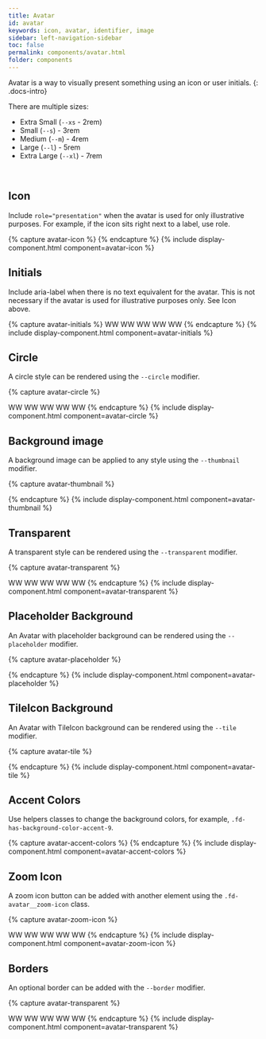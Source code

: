 ```yaml
---
title: Avatar
id: avatar
keywords: icon, avatar, identifier, image
sidebar: left-navigation-sidebar
toc: false
permalink: components/avatar.html
folder: components
---
```


Avatar is a way to visually present something using an icon or user initials.
{: .docs-intro}

There are multiple sizes:
- Extra Small (`--xs` - 2rem)
- Small (`--s`) - 3rem
- Medium (`--m`) - 4rem
- Large (`--l`) - 5rem
- Extra Large (`--xl`) - 7rem

<br>

## Icon
Include `role="presentation"` when the avatar is used for only illustrative purposes. For example, if the icon sits right next to a label, use role.

{% capture avatar-icon %}
<span class="fd-avatar fd-avatar--xs sap-icon--washing-machine" role="presentation"></span>
<span class="fd-avatar fd-avatar--s sap-icon--washing-machine" role="presentation"></span>
<span class="fd-avatar fd-avatar--m sap-icon--washing-machine" role="presentation"></span>
<span class="fd-avatar fd-avatar--l sap-icon--washing-machine" role="presentation"></span>
<span class="fd-avatar fd-avatar--xl sap-icon--washing-machine" role="presentation"></span>
{% endcapture %}
{% include display-component.html component=avatar-icon %}
<br>

## Initials
Include aria-label when there is no text equivalent for the avatar. This is not necessary if the avatar is used for illustrative purposes only. See Icon above.

{% capture avatar-initials %}
<span class="fd-avatar fd-avatar--xs" aria-label="Wendy Wallace">WW</span>
<span class="fd-avatar fd-avatar--s" aria-label="Wendy Wallace">WW</span>
<span class="fd-avatar fd-avatar--m" aria-label="Wendy Wallace">WW</span>
<span class="fd-avatar fd-avatar--l" aria-label="Wendy Wallace">WW</span>
<span class="fd-avatar fd-avatar--xl" aria-label="Wendy Wallace">WW</span>
{% endcapture %}
{% include display-component.html component=avatar-initials %}
<br>

## Circle
A circle style can be rendered using the `--circle` modifier.

{% capture avatar-circle %}
<span class="fd-avatar fd-avatar--xs fd-avatar--circle sap-icon--money-bills" role="presentation"></span>
<span class="fd-avatar fd-avatar--s fd-avatar--circle sap-icon--money-bills" role="presentation"></span>
<span class="fd-avatar fd-avatar--m fd-avatar--circle sap-icon--money-bills" role="presentation"></span>
<span class="fd-avatar fd-avatar--l fd-avatar--circle sap-icon--money-bills" role="presentation"></span>
<span class="fd-avatar fd-avatar--xl fd-avatar--circle sap-icon--money-bills" role="presentation"></span>

<span class="fd-avatar fd-avatar--xs fd-avatar--circle" aria-label="Wendy Wallace">WW</span>
<span class="fd-avatar fd-avatar--s fd-avatar--circle" aria-label="Wendy Wallace">WW</span>
<span class="fd-avatar fd-avatar--m fd-avatar--circle" aria-label="Wendy Wallace">WW</span>
<span class="fd-avatar fd-avatar--l fd-avatar--circle" aria-label="Wendy Wallace">WW</span>
<span class="fd-avatar fd-avatar--xl fd-avatar--circle" aria-label="Wendy Wallace">WW</span>
{% endcapture %}
{% include display-component.html component=avatar-circle %}
<br>


## Background image

A background image can be applied to any style using the `--thumbnail` modifier.

{% capture avatar-thumbnail %}
<span class="fd-avatar fd-avatar--xs fd-avatar--circle fd-avatar--thumbnail" style="background-image: url('https://placeimg.com/400/400/nature')" role="presentation" aria-label="John Doe"></span>
<span class="fd-avatar fd-avatar--s fd-avatar--circle fd-avatar--thumbnail" style="background-image: url('https://placeimg.com/400/400/nature')" role="presentation" aria-label="John Doe"></span>
<span class="fd-avatar fd-avatar--m fd-avatar--circle fd-avatar--thumbnail" style="background-image: url('https://placeimg.com/400/400/nature')" role="presentation" aria-label="John Doe"></span>
<span class="fd-avatar fd-avatar--l fd-avatar--circle fd-avatar--thumbnail" style="background-image: url('https://placeimg.com/400/400/nature')" role="presentation" aria-label="John Doe"></span>
<span class="fd-avatar fd-avatar--xl fd-avatar--circle fd-avatar--thumbnail" style="background-image: url('https://placeimg.com/400/400/nature')" role="presentation" aria-label="John Doe"></span>


{% endcapture %}
{% include display-component.html component=avatar-thumbnail %}
<br>



## Transparent

A transparent style can be rendered using the `--transparent` modifier.

{% capture avatar-transparent %}
<span class="fd-avatar fd-avatar--xs fd-avatar--circle fd-avatar--transparent sap-icon--money-bills" role="presentation"></span>
<span class="fd-avatar fd-avatar--s fd-avatar--circle fd-avatar--transparent sap-icon--money-bills" role="presentation"></span>
<span class="fd-avatar fd-avatar--m fd-avatar--circle fd-avatar--transparent sap-icon--money-bills" role="presentation"></span>
<span class="fd-avatar fd-avatar--l fd-avatar--circle fd-avatar--transparent sap-icon--money-bills" role="presentation"></span>
<span class="fd-avatar fd-avatar--xl fd-avatar--circle fd-avatar--transparent sap-icon--money-bills" role="presentation"></span>

<span class="fd-avatar fd-avatar--xs fd-avatar--circle fd-avatar--transparent" aria-label="Wendy Wallace">WW</span>
<span class="fd-avatar fd-avatar--s fd-avatar--circle fd-avatar--transparent" aria-label="Wendy Wallace">WW</span>
<span class="fd-avatar fd-avatar--m fd-avatar--circle fd-avatar--transparent" aria-label="Wendy Wallace">WW</span>
<span class="fd-avatar fd-avatar--l fd-avatar--circle fd-avatar--transparent" aria-label="Wendy Wallace">WW</span>
<span class="fd-avatar fd-avatar--xl fd-avatar--circle fd-avatar--transparent" aria-label="Wendy Wallace">WW</span>
{% endcapture %}
{% include display-component.html component=avatar-transparent %}
<br>

## Placeholder Background

An Avatar with placeholder background can be rendered using the `--placeholder` modifier.

{% capture avatar-placeholder %}
<span class="fd-avatar fd-avatar--xs fd-avatar--circle fd-avatar--placeholder sap-icon--money-bills" role="presentation"></span>
<span class="fd-avatar fd-avatar--s fd-avatar--circle fd-avatar--placeholder sap-icon--money-bills" role="presentation"></span>
<span class="fd-avatar fd-avatar--m fd-avatar--circle fd-avatar--placeholder sap-icon--money-bills" role="presentation"></span>
<span class="fd-avatar fd-avatar--l fd-avatar--circle fd-avatar--placeholder sap-icon--money-bills" role="presentation"></span>
<span class="fd-avatar fd-avatar--xl fd-avatar--circle fd-avatar--placeholder sap-icon--money-bills" role="presentation"></span>

{% endcapture %}
{% include display-component.html component=avatar-placeholder %}
<br>

## TileIcon Background

An Avatar with TileIcon background can be rendered using the `--tile` modifier.

{% capture avatar-tile %}
<span class="fd-avatar fd-avatar--xs fd-avatar--circle fd-avatar--tile sap-icon--money-bills" role="presentation"></span>
<span class="fd-avatar fd-avatar--s fd-avatar--circle fd-avatar--tile sap-icon--money-bills" role="presentation"></span>
<span class="fd-avatar fd-avatar--m fd-avatar--circle fd-avatar--tile sap-icon--money-bills" role="presentation"></span>
<span class="fd-avatar fd-avatar--l fd-avatar--circle fd-avatar--tile sap-icon--money-bills" role="presentation"></span>
<span class="fd-avatar fd-avatar--xl fd-avatar--circle fd-avatar--tile sap-icon--money-bills" role="presentation"></span>

{% endcapture %}
{% include display-component.html component=avatar-tile %}
<br>

## Accent Colors
Use helpers classes to change the background colors, for example, `.fd-has-background-color-accent-9`.

{% capture avatar-accent-colors %}
<span class="fd-avatar fd-avatar--m sap-icon--money-bills fd-has-background-color-accent-1" role="presentation"></span>
<span class="fd-avatar fd-avatar--m sap-icon--money-bills fd-has-background-color-accent-2" role="presentation"></span>
<span class="fd-avatar fd-avatar--m sap-icon--money-bills fd-has-background-color-accent-3" role="presentation"></span>
<span class="fd-avatar fd-avatar--m sap-icon--money-bills fd-has-background-color-accent-4" role="presentation"></span>
<span class="fd-avatar fd-avatar--m sap-icon--money-bills fd-has-background-color-accent-5" role="presentation"></span>
<span class="fd-avatar fd-avatar--m sap-icon--money-bills fd-has-background-color-accent-6" role="presentation"></span>
<span class="fd-avatar fd-avatar--m sap-icon--money-bills fd-has-background-color-accent-7" role="presentation"></span>
<span class="fd-avatar fd-avatar--m sap-icon--money-bills fd-has-background-color-accent-8" role="presentation"></span>
<span class="fd-avatar fd-avatar--m sap-icon--money-bills fd-has-background-color-accent-9" role="presentation"></span>
<span class="fd-avatar fd-avatar--m sap-icon--money-bills fd-has-background-color-accent-10" role="presentation"></span>
{% endcapture %}
{% include display-component.html component=avatar-accent-colors %}

## Zoom Icon
A zoom icon button can be added with another element using the `.fd-avatar__zoom-icon` class.

{% capture avatar-zoom-icon %}
<span class="fd-avatar fd-avatar--xs fd-avatar--circle sap-icon--money-bills fd-has-background-color-accent-1" role="presentation">
    <span class="fd-avatar__zoom-icon sap-icon--edit" role="presentation"></span>
</span>
<span class="fd-avatar fd-avatar--s fd-avatar--circle sap-icon--money-bills fd-has-background-color-accent-2" role="presentation">
    <span class="fd-avatar__zoom-icon sap-icon--edit" role="presentation"></span>
</span>
<span class="fd-avatar fd-avatar--m fd-avatar--circle sap-icon--money-bills fd-has-background-color-accent-3" role="presentation">
    <span class="fd-avatar__zoom-icon sap-icon--edit" role="presentation"></span>
</span>
<span class="fd-avatar fd-avatar--l fd-avatar--circle sap-icon--money-bills fd-has-background-color-accent-4" role="presentation">
    <span class="fd-avatar__zoom-icon sap-icon--edit" role="presentation"></span>
</span>
<span class="fd-avatar fd-avatar--xl fd-avatar--circle sap-icon--money-bills fd-has-background-color-accent-5" role="presentation">
    <span class="fd-avatar__zoom-icon sap-icon--edit" role="presentation"></span>
</span>

<span class="fd-avatar fd-avatar--xs fd-has-background-color-accent-1" aria-label="Wendy Wallace">WW
    <span class="fd-avatar__zoom-icon sap-icon--edit" role="presentation"></span>
</span>
<span class="fd-avatar fd-avatar--s fd-has-background-color-accent-2" aria-label="Wendy Wallace">WW
    <span class="fd-avatar__zoom-icon sap-icon--edit" role="presentation"></span>
</span>
<span class="fd-avatar fd-avatar--m fd-has-background-color-accent-3" aria-label="Wendy Wallace">WW
    <span class="fd-avatar__zoom-icon sap-icon--edit" role="presentation"></span>
</span>
<span class="fd-avatar fd-avatar--l fd-has-background-color-accent-4" aria-label="Wendy Wallace">WW
    <span class="fd-avatar__zoom-icon sap-icon--edit" role="presentation"></span>
</span>
<span class="fd-avatar fd-avatar--xl fd-has-background-color-accent-5" aria-label="Wendy Wallace">WW
    <span class="fd-avatar__zoom-icon sap-icon--edit" role="presentation"></span>
</span>
{% endcapture %}
{% include display-component.html component=avatar-zoom-icon %}
<br>

## Borders

An optional border can be added with the `--border` modifier.

{% capture avatar-transparent %}
<span class="fd-avatar fd-avatar--xs fd-avatar--transparent fd-avatar--border sap-icon--money-bills" role="presentation"></span>
<span class="fd-avatar fd-avatar--s fd-avatar--transparent fd-avatar--border sap-icon--money-bills" role="presentation"></span>
<span class="fd-avatar fd-avatar--m fd-avatar--transparent fd-avatar--border sap-icon--money-bills" role="presentation"></span>
<span class="fd-avatar fd-avatar--l fd-avatar--transparent fd-avatar--border sap-icon--money-bills" role="presentation"></span>
<span class="fd-avatar fd-avatar--xl fd-avatar--transparent fd-avatar--border sap-icon--money-bills" role="presentation"></span>

<span class="fd-avatar fd-avatar--xs fd-avatar--circle fd-avatar--transparent fd-avatar--border" aria-label="Wendy Wallace">WW</span>
<span class="fd-avatar fd-avatar--s fd-avatar--circle fd-avatar--transparent fd-avatar--border" aria-label="Wendy Wallace">WW</span>
<span class="fd-avatar fd-avatar--m fd-avatar--circle fd-avatar--transparent fd-avatar--border" aria-label="Wendy Wallace">WW</span>
<span class="fd-avatar fd-avatar--l fd-avatar--circle fd-avatar--transparent fd-avatar--border" aria-label="Wendy Wallace">WW</span>
<span class="fd-avatar fd-avatar--xl fd-avatar--circle fd-avatar--transparent fd-avatar--border" aria-label="Wendy Wallace">WW</span>
{% endcapture %}
{% include display-component.html component=avatar-transparent %}
<br>
